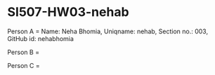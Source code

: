 # SI507-HW03-nehab
Person A = Name: Neha Bhomia, Uniqname: nehab, Section no.: 003, GitHub id: nehabhomia

Person B = 

Person C =
